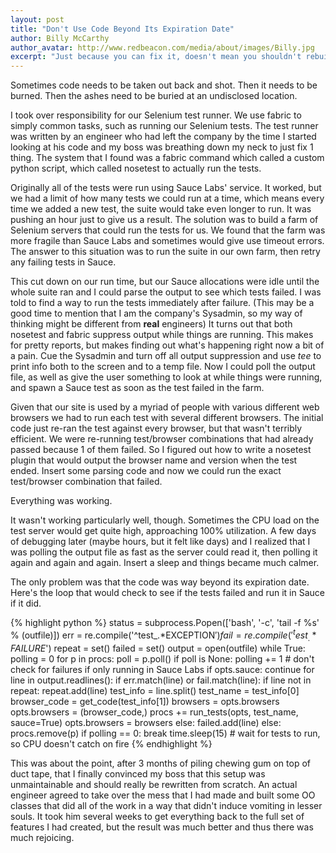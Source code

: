 ```yaml
---
layout: post
title: "Don't Use Code Beyond Its Expiration Date"
author: Billy McCarthy
author_avatar: http://www.redbeacon.com/media/about/images/Billy.jpg
excerpt: "Just because you can fix it, doesn't mean you shouldn't rebuild it from scratch."
---
```

Sometimes code needs to be taken out back and shot.
Then it needs to be burned.
Then the ashes need to be buried at an undisclosed location.

I took over responsibility for our Selenium test runner.  We use fabric to simply common tasks, such as running our Selenium tests.  The test runner was written by an engineer who had left the company by the time I started looking at his code and my boss was breathing down my neck to just fix 1 thing.  The system that I found was a fabric command which called a custom python script, which called nosetest to actually run the tests.

Originally all of the tests were run using Sauce Labs' service.  It worked, but we had a limit of how many tests we could run at a time, which means every time we added a new test, the suite would take even longer to run.  It was pushing an hour just to give us a result.  The solution was to build a farm of Selenium servers that could run the tests for us.  We found that the farm was more fragile than Sauce Labs and sometimes would give use timeout errors.  The answer to this situation was to run the suite in our own farm, then retry any failing tests in Sauce.

This cut down on our run time, but our Sauce allocations were idle until the whole suite ran and I could parse the output to see which tests failed.  I was told to find a way to run the tests immediately after failure.  (This may be a good time to mention that I am the company's Sysadmin, so my way of thinking might be different from **real** engineers)  It turns out that both nosetest and fabric suppress output while things are running.  This makes for pretty reports, but makes finding out what's happening right now a bit of a pain.  Cue the Sysadmin and turn off all output suppression and use *tee* to print info both to the screen and to a temp file.  Now I could poll the output file, as well as give the user something to look at while things were running, and spawn a Sauce test as soon as the test failed in the farm.

Given that our site is used by a myriad of people with various different web browsers we had to run each test with several different browsers.  The initial code just re-ran the test against every browser, but that wasn't terribly efficient.  We were re-running test/browser combinations that had already passed because 1 of them failed.  So I figured out how to write a nosetest plugin that would output the browser name and version when the test ended.  Insert some parsing code and now we could run the exact test/browser combination that failed.

Everything was working.

It wasn't working particularly well, though.  Sometimes the CPU load on the test server would get quite high, approaching 100% utilization.  A few days of debugging later (maybe hours, but it felt like days) and I realized that I was polling the output file as fast as the server could read it, then polling it again and again and again.  Insert a sleep and things became much calmer.

The only problem was that the code was way beyond its expiration date.  Here's the loop that would check to see if the tests failed and run it in Sauce if it did.

{% highlight python %}
    status = subprocess.Popen(['bash', '-c', 'tail -f %s' % (outfile)])
    err = re.compile('^test_.*EXCEPTION$')
    fail = re.compile('^test_.*FAILURE$')
    repeat = set()
    failed = set()
    output = open(outfile)
    while True:
        polling = 0
        for p in procs:
            poll = p.poll()
            if poll is None:
                polling += 1
                # don't check for failures if only running in Sauce Labs
                if opts.sauce:
                    continue
                for line in output.readlines():
                    if err.match(line) or fail.match(line):
                        if line not in repeat:
                            repeat.add(line)
                            test_info = line.split()
                            test_name = test_info[0]
                            browser_code = get_code(test_info[1])
                            browsers = opts.browsers
                            opts.browsers = (browser_code,)
                            procs += run_tests(opts, test_name, sauce=True)
                            opts.browsers = browsers
                        else:
                            failed.add(line)
            else:
                procs.remove(p)
        if polling == 0:
            break
        time.sleep(15) # wait for tests to run, so CPU doesn't catch on fire
{% endhighlight %}

This was about the point, after 3 months of piling chewing gum on top of duct tape, that I finally convinced my boss that this setup was unmaintainable and should really be rewritten from scratch.  An actual engineer agreed to take over the mess that I had made and built some OO classes that did all of the work in a way that didn't induce vomiting in lesser souls.  It took him several weeks to get everything back to the full set of features I had created, but the result was much better and thus there was much rejoicing.

